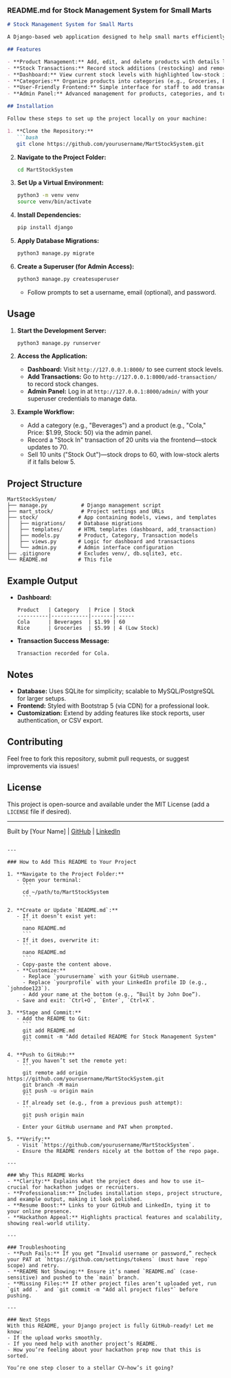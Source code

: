 

### README.md for Stock Management System for Small Marts

```markdown
# Stock Management System for Small Marts

A Django-based web application designed to help small marts efficiently manage their inventory. This system allows staff to track stock levels, record transactions, and receive low-stock alerts, making it a practical tool for small business operations.

## Features

- **Product Management:** Add, edit, and delete products with details like name, category, price, and stock quantity.
- **Stock Transactions:** Record stock additions (restocking) and removals (sales) with automatic stock updates.
- **Dashboard:** View current stock levels with highlighted low-stock items (≤5 units).
- **Categories:** Organize products into categories (e.g., Groceries, Beverages).
- **User-Friendly Frontend:** Simple interface for staff to add transactions without needing admin access.
- **Admin Panel:** Advanced management for products, categories, and transactions.

## Installation

Follow these steps to set up the project locally on your machine:

1. **Clone the Repository:**
   ```bash
   git clone https://github.com/yourusername/MartStockSystem.git
   ```
2. **Navigate to the Project Folder:**
   ```bash
   cd MartStockSystem
   ```
3. **Set Up a Virtual Environment:**
   ```bash
   python3 -m venv venv
   source venv/bin/activate
   ```
4. **Install Dependencies:**
   ```bash
   pip install django
   ```
5. **Apply Database Migrations:**
   ```bash
   python3 manage.py migrate
   ```
6. **Create a Superuser (for Admin Access):**
   ```bash
   python3 manage.py createsuperuser
   ```
   - Follow prompts to set a username, email (optional), and password.

## Usage

1. **Start the Development Server:**
   ```bash
   python3 manage.py runserver
   ```
2. **Access the Application:**
   - **Dashboard:** Visit `http://127.0.0.1:8000/` to see current stock levels.
   - **Add Transactions:** Go to `http://127.0.0.1:8000/add-transaction/` to record stock changes.
   - **Admin Panel:** Log in at `http://127.0.0.1:8000/admin/` with your superuser credentials to manage data.

3. **Example Workflow:**
   - Add a category (e.g., "Beverages") and a product (e.g., "Cola," Price: $1.99, Stock: 50) via the admin panel.
   - Record a "Stock In" transaction of 20 units via the frontend—stock updates to 70.
   - Sell 10 units ("Stock Out")—stock drops to 60, with low-stock alerts if it falls below 5.

## Project Structure

```
MartStockSystem/
├── manage.py           # Django management script
├── mart_stock/         # Project settings and URLs
├── stock/             # App containing models, views, and templates
│   ├── migrations/    # Database migrations
│   ├── templates/     # HTML templates (dashboard, add_transaction)
│   ├── models.py      # Product, Category, Transaction models
│   ├── views.py       # Logic for dashboard and transactions
│   └── admin.py       # Admin interface configuration
├── .gitignore         # Excludes venv/, db.sqlite3, etc.
└── README.md          # This file
```

## Example Output

- **Dashboard:**
  ```
  Product   | Category   | Price | Stock
  ----------|------------|-------|------
  Cola      | Beverages  | $1.99 | 60
  Rice      | Groceries  | $5.99 | 4 (Low Stock)
  ```

- **Transaction Success Message:**
  ```
  Transaction recorded for Cola.
  ```

## Notes

- **Database:** Uses SQLite for simplicity; scalable to MySQL/PostgreSQL for larger setups.
- **Frontend:** Styled with Bootstrap 5 (via CDN) for a professional look.
- **Customization:** Extend by adding features like stock reports, user authentication, or CSV export.

## Contributing

Feel free to fork this repository, submit pull requests, or suggest improvements via issues!

## License

This project is open-source and available under the MIT License (add a `LICENSE` file if desired).

---
Built by [Your Name] | [GitHub](https://github.com/yourusername) | [LinkedIn](https://linkedin.com/in/yourprofile)
```

---

### How to Add This README to Your Project

1. **Navigate to the Project Folder:**
   - Open your terminal:
     ```
     cd ~/path/to/MartStockSystem
     ```

2. **Create or Update `README.md`:**
   - If it doesn’t exist yet:
     ```
     nano README.md
     ```
   - If it does, overwrite it:
     ```
     nano README.md
     ```
   - Copy-paste the content above.
   - **Customize:**
     - Replace `yourusername` with your GitHub username.
     - Replace `yourprofile` with your LinkedIn profile ID (e.g., `johndoe123`).
     - Add your name at the bottom (e.g., “Built by John Doe”).
   - Save and exit: `Ctrl+O`, `Enter`, `Ctrl+X`.

3. **Stage and Commit:**
   - Add the README to Git:
     ```
     git add README.md
     git commit -m "Add detailed README for Stock Management System"
     ```

4. **Push to GitHub:**
   - If you haven’t set the remote yet:
     ```
     git remote add origin https://github.com/yourusername/MartStockSystem.git
     git branch -M main
     git push -u origin main
     ```
   - If already set (e.g., from a previous push attempt):
     ```
     git push origin main
     ```
   - Enter your GitHub username and PAT when prompted.

5. **Verify:**
   - Visit `https://github.com/yourusername/MartStockSystem`.
   - Ensure the README renders nicely at the bottom of the repo page.

---

### Why This README Works
- **Clarity:** Explains what the project does and how to use it—crucial for hackathon judges or recruiters.
- **Professionalism:** Includes installation steps, project structure, and example output, making it look polished.
- **Resume Boost:** Links to your GitHub and LinkedIn, tying it to your online presence.
- **Hackathon Appeal:** Highlights practical features and scalability, showing real-world utility.

---

### Troubleshooting
- **Push Fails:** If you get “Invalid username or password,” recheck your PAT at `https://github.com/settings/tokens` (must have `repo` scope) and retry.
- **README Not Showing:** Ensure it’s named `README.md` (case-sensitive) and pushed to the `main` branch.
- **Missing Files:** If other project files aren’t uploaded yet, run `git add .` and `git commit -m "Add all project files"` before pushing.

---

### Next Steps
With this README, your Django project is fully GitHub-ready! Let me know:
- If the upload works smoothly.
- If you need help with another project’s README.
- How you’re feeling about your hackathon prep now that this is sorted.

You’re one step closer to a stellar CV—how’s it going?

